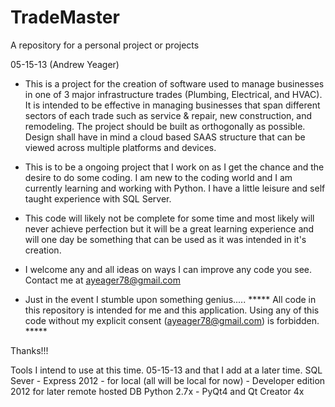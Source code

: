 TradeMaster
===========

A repository for a personal project or projects

05-15-13 (Andrew Yeager)

-  This is a project for the creation of software used to manage businesses in one of 3 major infrastructure trades
(Plumbing, Electrical, and HVAC).  It is intended to be effective in managing businesses that span different sectors of
each trade such as service & repair, new construction, and remodeling.  The project should be built as orthogonally as
possible.  Design shall have in mind a cloud based SAAS structure that can be viewed across multiple platforms and
devices.

-  This is to be a ongoing project that I work on as I get the chance and the desire to do some coding.  I am new to the
coding world and I am currently learning and working with Python.  I have a little leisure and self taught experience with
SQL Server.

-  This code will likely not be complete for some time and most likely will never achieve perfection but it will be a great
learning experience and will one day be something that can be used as it was intended in it's creation.

-  I welcome any and all ideas on ways I can improve any code you see.  Contact me at ayeager78@gmail.com

-  Just in the event I stumble upon something genius..... ***** All code in this repository is intended for me and
this application.  Using any of this code without my explicit consent (ayeager78@gmail.com) is forbidden.  *****

Thanks!!!

Tools I intend to use at this time. 05-15-13 and that I add at a later time.
    SQL Sever
        - Express 2012 - for local (all will be local for now)
        - Developer edition 2012 for later remote hosted DB
    Python 2.7x
        - PyQt4 and Qt Creator 4x